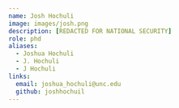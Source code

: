 ```yaml
---
name: Josh Hochuli
image: images/josh.png
description: [REDACTED FOR NATIONAL SECURITY]
role: phd
aliases:
  - Joshua Hochuli
  - J. Hochuli
  - J Hochuli
links:
  email: joshua_hochuli@unc.edu
  github: joshhochuil
---
```

